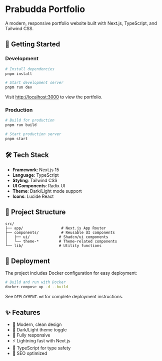 # Prabudda Portfolio

A modern, responsive portfolio website built with Next.js, TypeScript, and Tailwind CSS.

## 🚀 Getting Started

### Development

```bash
# Install dependencies
pnpm install

# Start development server
pnpm run dev
```

Visit [http://localhost:3000](http://localhost:3000) to view the portfolio.

### Production

```bash
# Build for production
pnpm run build

# Start production server
pnpm start
```

## 🛠️ Tech Stack

- **Framework**: Next.js 15
- **Language**: TypeScript
- **Styling**: Tailwind CSS
- **UI Components**: Radix UI
- **Theme**: Dark/Light mode support
- **Icons**: Lucide React

## 📁 Project Structure

```
src/
├── app/                 # Next.js App Router
├── components/          # Reusable UI components
│   ├── ui/             # Shadcn/ui components
│   └── theme-*         # Theme-related components
└── lib/                # Utility functions
```

## 🚢 Deployment

The project includes Docker configuration for easy deployment:

```bash
# Build and run with Docker
docker-compose up -d --build
```

See `DEPLOYMENT.md` for complete deployment instructions.

## ✨ Features

- 🎨 Modern, clean design
- 🌙 Dark/Light theme toggle
- 📱 Fully responsive
- ⚡ Lightning fast with Next.js
- 🔧 TypeScript for type safety
- 🎯 SEO optimized